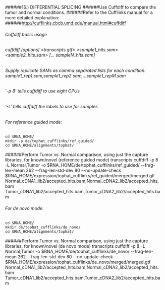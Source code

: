 	
######16.) DIFFERENTIAL SPLICING
######Use Cuffdiff to compare the tumor and normal conditions.
######Refer to the Cufflinks manual for a more detailed explanation:
######http://cufflinks.cbcb.umd.edu/manual.html#cuffdiff
	
###### Cuffdiff basic usage
###### cuffdiff [options] <transcripts.gtf> <sample1_hits.sam> <sample2_hits.sam> [... sampleN_hits.sam]
###### Supply replicate SAMs as comma separated lists for each condition: sample1_rep1.sam,sample1_rep2.sam,...sample1_repM.sam
###### '-p 8' tells cuffdiff to use eight CPUs
###### '-L' tells cuffdiff the labels to use for samples
	
###### For reference guided mode:
	cd $RNA_HOME/
	mkdir -p de/tophat_cufflinks/ref_guided/
	cd $RNA_HOME/alignments/tophat/
	
######Perform Tumor vs. Normal comparison, using just the capture libraries, for known/novel (reference guided mode) transcripts
	cuffdiff -p 8 -L Normal,Tumor -o $RNA_HOME/de/tophat_cufflinks/ref_guided/ --frag-len-mean 262 --frag-len-std-dev 80 --no-update-check $RNA_HOME/expression/tophat_cufflinks/ref_guided/merged/merged.gtf Normal_cDNA1_lib2/accepted_hits.bam,Normal_cDNA2_lib2/accepted_hits.bam Tumor_cDNA1_lib2/accepted_hits.bam,Tumor_cDNA2_lib2/accepted_hits.bam
	
###### For de novo mode:
	cd $RNA_HOME/
	mkdir de/tophat_cufflinks/de_novo/
	cd $RNA_HOME/alignments/tophat/
	
######Perform Tumor vs. Normal comparison, using just the capture libraries, for known/novel (de novo mode) transcripts
	cuffdiff -p 8 -L Normal,Tumor -o $RNA_HOME/de/tophat_cufflinks/de_novo/ --frag-len-mean 262 --frag-len-std-dev 80 --no-update-check $RNA_HOME/expression/tophat_cufflinks/de_novo/merged/merged.gtf Normal_cDNA1_lib2/accepted_hits.bam,Normal_cDNA2_lib2/accepted_hits.bam Tumor_cDNA1_lib2/accepted_hits.bam,Tumor_cDNA2_lib2/accepted_hits.bam
        